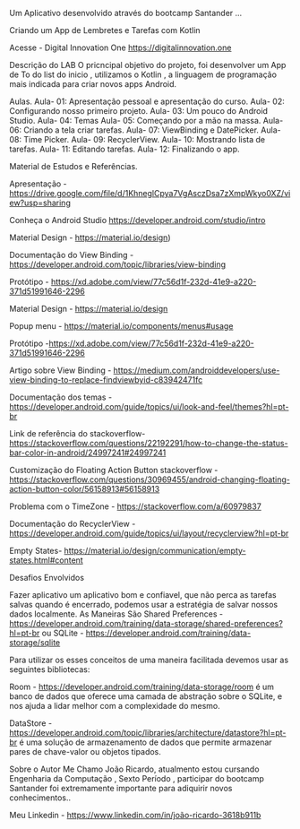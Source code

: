 Um Aplicativo desenvolvido através do bootcamp Santander ...

Criando um App de Lembretes e Tarefas com Kotlin

Acesse - Digital Innovation One https://digitalinnovation.one

Descrição do LAB O pricncipal objetivo do projeto, foi desenvolver um App de To do list do inicio , utilizamos o Kotlin , a linguagem de programação mais indicada para criar novos apps Android.

Aulas. Aula- 01: Apresentação pessoal e apresentação do curso. Aula- 02: Configurando nosso primeiro projeto. Aula- 03: Um pouco do Android Studio. Aula- 04: Temas Aula- 05: Começando por a mão na massa. Aula- 06: Criando a tela criar tarefas. Aula- 07: ViewBinding e DatePicker. Aula- 08: Time Picker. Aula- 09: RecyclerView. Aula- 10: Mostrando lista de tarefas. Aula- 11: Editando tarefas. Aula- 12: Finalizando o app.

Material de Estudos e Referências.

Apresentação - https://drive.google.com/file/d/1KhneglCpya7VgAsczDsa7zXmpWkyo0XZ/view?usp=sharing

Conheça o Android Studio https://developer.android.com/studio/intro

Material Design - https://material.io/design)

Documentação do View Binding - https://developer.android.com/topic/libraries/view-binding

Protótipo - https://xd.adobe.com/view/77c56d1f-232d-41e9-a220-371d51991646-2296

Material Design - https://material.io/design

Popup menu - https://material.io/components/menus#usage

Protótipo -https://xd.adobe.com/view/77c56d1f-232d-41e9-a220-371d51991646-2296

Artigo sobre View Binding - https://medium.com/androiddevelopers/use-view-binding-to-replace-findviewbyid-c83942471fc

Documentação dos temas - https://developer.android.com/guide/topics/ui/look-and-feel/themes?hl=pt-br

Link de referência do stackoverflow- https://stackoverflow.com/questions/22192291/how-to-change-the-status-bar-color-in-android/24997241#24997241

Customização do Floating Action Button stackoverflow - https://stackoverflow.com/questions/30969455/android-changing-floating-action-button-color/56158913#56158913

Problema com o TimeZone - https://stackoverflow.com/a/60979837

Documentação do RecyclerView - https://developer.android.com/guide/topics/ui/layout/recyclerview?hl=pt-br

Empty States- https://material.io/design/communication/empty-states.html#content

Desafios Envolvidos

Fazer aplicativo um aplicativo bom e confiavel, que não perca as tarefas salvas quando é encerrado, podemos usar a estratégia de salvar nossos dados localmente.
As Maneiras São Shared Preferences - https://developer.android.com/training/data-storage/shared-preferences?hl=pt-br ou SQLite - https://developer.android.com/training/data-storage/sqlite

Para utilizar os esses conceitos de uma maneira facilitada devemos usar as seguintes bibliotecas:

Room - https://developer.android.com/training/data-storage/room é um banco de dados que oferece uma camada de abstração sobre o SQLite, e nos ajuda a lidar melhor com a complexidade do mesmo.

DataStore - https://developer.android.com/topic/libraries/architecture/datastore?hl=pt-br é uma solução de armazenamento de dados que permite armazenar pares de chave-valor ou objetos tipados.

Sobre o Autor Me Chamo João Ricardo, atualmento estou cursando Engenharia da Computação , Sexto Período , participar do bootcamp Santander foi extremamente importante para adiquirir novos conhecimentos..

Meu Linkedin - https://www.linkedin.com/in/joão-ricardo-3618b911b